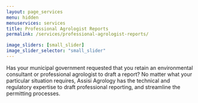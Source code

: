 ```yaml
---
layout: page_services
menu: hidden
menuservices: services
title: Professional Agrologist Reports
permalink: /services/professional-agrologist-reports/

image_sliders: [small_slider]
image_slider_selector: "small_slider"
---
```


Has your municipal government requested that you retain an environmental consultant or professional agrologist to draft a report? No matter what your particular situation requires, Assisi Agrology has the technical and regulatory expertise to draft professional reporting, and streamline the permitting processes.

